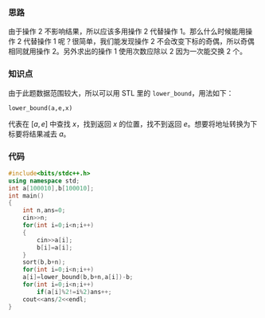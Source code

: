 ### 思路

由于操作 2 不影响结果，所以应该多用操作 2 代替操作 1。那么什么时候能用操作 2 代替操作 1 呢？很简单，我们能发现操作 2 不会改变下标的奇偶，所以奇偶相同就用操作 2。另外求出的操作 1 使用次数应除以 $2$ 因为一次能交换 $2$ 个。
### 知识点
由于此题数据范围较大，所以可以用 STL 里的 `lower_bound`，用法如下：

`lower_bound(a,e,x)`

代表在 $[a,e]$ 中查找 $x$，找到返回 $x$ 的位置，找不到返回 $e$。想要将地址转换为下标要将结果减去 $a$。
### 代码
```cpp
#include<bits/stdc++.h>
using namespace std;
int a[100010],b[100010];
int main()
{
	int n,ans=0;
	cin>>n;
	for(int i=0;i<n;i++)
	{
		cin>>a[i];	
		b[i]=a[i];
	} 
	sort(b,b+n);
	for(int i=0;i<n;i++)
	a[i]=lower_bound(b,b+n,a[i])-b;
	for(int i=0;i<n;i++)
		if(a[i]%2!=i%2)ans++;
	cout<<ans/2<<endl;
}
```